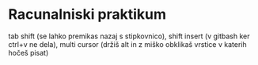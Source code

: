 # Racunalniski praktikum
tab shift (se lahko premikas nazaj s stipkovnico), shift insert (v gitbash ker ctrl+v ne dela), multi cursor (držiš alt in z miško obklikaš vrstice v katerih hočeš pisat)
